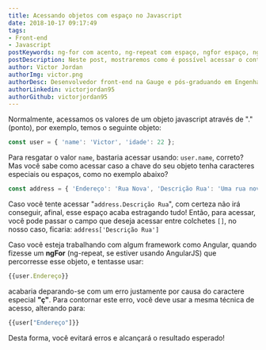 ```yaml
---
title: Acessando objetos com espaço no Javascript
date: 2018-10-17 09:17:49
tags: 
- Front-end
- Javascript
postKeywords: ng-for com acento, ng-repeat com espaço, ngfor espaço, ng-repeat acento, acessar objeto com espaço javascript, como acessar objetos
postDescription: Neste post, mostraremos como é possível acessar o conteúdo de objetos Javascript de uma forma alternativa.
author: Victor Jordan
authorImg: victor.png
authorDesc: Desenvolvedor front-end na Gauge e pós-graduando em Engenharia de Software pela PUC-MG e formado em Banco de Dados pela Fatec, apaixonado por usabilidade, performance e UX!
authorLinkedin: victorjordan95
authorGithub: victorjordan95
---
```


Normalmente, acessamos os valores de um objeto javascript através de "." (ponto), por exemplo, temos o seguinte objeto: 

```javascript
const user = { 'name': 'Victor', 'idade': 22 };
```

Para resgatar o valor `name`, bastaria acessar usando: `user.name`, correto? Mas você sabe como acessar caso a chave do seu objeto tenha caracteres especiais ou espaços, como no exemplo abaixo?

```javascript
const address = { 'Endereço': 'Rua Nova', 'Descrição Rua': 'Uma rua nova' };
```

<!-- more --> 

Caso você tente acessar "`address.Descrição Rua`", com certeza não irá conseguir, afinal, esse espaço acaba estragando tudo! Então, para acessar, você pode passar o campo que deseja acessar entre colchetes `[]`, no nosso caso, ficaria: `address['Descrição Rua']`

Caso você esteja trabalhando com algum framework como Angular, quando fizesse um **ngFor** (ng-repeat, se estiver usando AngularJS) que percorresse esse objeto, e tentasse usar: 
```javascript
{{user.Endereço}}
```
acabaria deparando-se com um erro justamente por causa do caractere especial **"ç"**. Para contornar este erro, você deve usar a mesma técnica de acesso, alterando para: 

```javascript
{{user["Endereço"]}}
```

Desta forma, você evitará erros e alcançará o resultado esperado!


